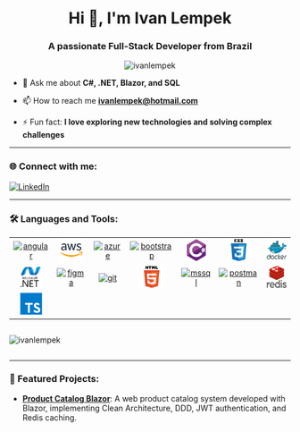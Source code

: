 <h1 align="center">Hi 👋, I'm Ivan Lempek</h1>
<h3 align="center">A passionate Full-Stack Developer from Brazil</h3>

<p align="center">
  <img src="https://komarev.com/ghpvc/?username=ivanlempek&label=Profile%20views&color=0e75b6&style=flat" alt="ivanlempek" />
</p>

- 💬 Ask me about **C#, .NET, Blazor, and SQL**

- 📫 How to reach me **ivanlempek@hotmail.com**

- ⚡ Fun fact: **I love exploring new technologies and solving complex challenges**

---

<h3 align="left">🌐 Connect with me:</h3>
<p align="left">
  <a href="https://www.linkedin.com/in/ivanlempek-dev/" target="_blank">
    <img align="center" src="https://www.vectorlogo.zone/logos/linkedin/linkedin-icon.svg" alt="LinkedIn" height="30" width="40" />
  </a>
  <!-- Add other social media icons if desired -->
</p>

---

<h3 align="left">🛠️ Languages and Tools:</h3>
<table width="100%" align="center">
  <tr>
    <td align="center">
      <a href="https://angular.io" target="_blank" rel="noreferrer">
        <img src="https://angular.io/assets/images/logos/angular/angular.svg" alt="angular" width="40" height="40"/>
      </a>
    </td>
    <td align="center">
      <a href="https://aws.amazon.com" target="_blank" rel="noreferrer">
        <img src="https://raw.githubusercontent.com/devicons/devicon/master/icons/amazonwebservices/amazonwebservices-original-wordmark.svg" alt="aws" width="40" height="40"/>
      </a>
    </td>
    <td align="center">
      <a href="https://azure.microsoft.com/en-in/" target="_blank" rel="noreferrer">
        <img src="https://www.vectorlogo.zone/logos/microsoft_azure/microsoft_azure-icon.svg" alt="azure" width="40" height="40"/>
      </a>
    </td>
    <td align="center">
      <a href="https://getbootstrap.com" target="_blank" rel="noreferrer">
        <img src="https://cdn.jsdelivr.net/gh/devicons/devicon@latest/icons/bootstrap/bootstrap-original-wordmark.svg" alt="bootstrap" width="40" height="40"/>
      </a>
    </td>
    <td align="center">
      <a href="https://www.w3schools.com/cs/" target="_blank" rel="noreferrer">
        <img src="https://raw.githubusercontent.com/devicons/devicon/master/icons/csharp/csharp-original.svg" alt="csharp" width="40" height="40"/>
      </a>
    </td>
    <td align="center">
      <a href="https://www.w3schools.com/css/" target="_blank" rel="noreferrer">
        <img src="https://raw.githubusercontent.com/devicons/devicon/master/icons/css3/css3-original-wordmark.svg" alt="css3" width="40" height="40"/>
      </a>
    </td>
    <td align="center">
      <a href="https://www.docker.com/" target="_blank" rel="noreferrer">
        <img src="https://raw.githubusercontent.com/devicons/devicon/master/icons/docker/docker-original-wordmark.svg" alt="docker" width="40" height="40"/>
      </a>
    </td>
  </tr>
  <tr>
    <td align="center">
      <a href="https://dotnet.microsoft.com/" target="_blank" rel="noreferrer">
        <img src="https://raw.githubusercontent.com/devicons/devicon/master/icons/dot-net/dot-net-original-wordmark.svg" alt="dotnet" width="40" height="40"/>
      </a>
    </td>
    <td align="center">
      <a href="https://www.figma.com/" target="_blank" rel="noreferrer">
        <img src="https://www.vectorlogo.zone/logos/figma/figma-icon.svg" alt="figma" width="40" height="40"/>
      </a>
    </td>
    <td align="center">
      <a href="https://git-scm.com/" target="_blank" rel="noreferrer">
        <img src="https://www.vectorlogo.zone/logos/git-scm/git-scm-icon.svg" alt="git" width="40" height="40"/>
      </a>
    </td>
    <td align="center">
      <a href="https://www.w3.org/html/" target="_blank" rel="noreferrer">
        <img src="https://raw.githubusercontent.com/devicons/devicon/master/icons/html5/html5-original-wordmark.svg" alt="html5" width="40" height="40"/>
      </a>
    </td>
    <td align="center">
      <a href="https://www.microsoft.com/en-us/sql-server" target="_blank" rel="noreferrer">
        <img src="https://www.svgrepo.com/show/303229/microsoft-sql-server-logo.svg" alt="mssql" width="40" height="40"/>
      </a>
    </td>
    <td align="center">
      <a href="https://postman.com" target="_blank" rel="noreferrer">
        <img src="https://www.vectorlogo.zone/logos/getpostman/getpostman-icon.svg" alt="postman" width="40" height="40"/>
      </a>
    </td>
    <td align="center">
      <a href="https://redis.io" target="_blank" rel="noreferrer">
        <img src="https://raw.githubusercontent.com/devicons/devicon/master/icons/redis/redis-original-wordmark.svg" alt="redis" width="40" height="40"/>
      </a>
    </td>
  </tr>
  <tr>
    <td align="center">
      <a href="https://www.typescriptlang.org/" target="_blank" rel="noreferrer">
        <img src="https://raw.githubusercontent.com/devicons/devicon/master/icons/typescript/typescript-original.svg" alt="typescript" width="40" height="40"/>
      </a>
    </td>
    <!-- Você pode adicionar células vazias para completar a linha, se necessário -->
    <td></td><td></td><td></td><td></td><td></td><td></td>
  </tr>
</table>

<div style="display:flex; justfy-content: center;"> 
  <p align="center">
    <img src="https://github-readme-stats.vercel.app/api/top-langs?username=ivanlempek&show_icons=true&locale=en&layout=compact" alt="ivanlempek" />
  </p>
</div>

---

<h3 align="left">🚀 Featured Projects:</h3>

- [**Product Catalog Blazor**](https://github.com/ivanlempek/product-catalog-blazor): A web product catalog system developed with Blazor, implementing Clean Architecture, DDD, JWT authentication, and Redis caching.

<!-- Add other significant projects with descriptions and links -->
